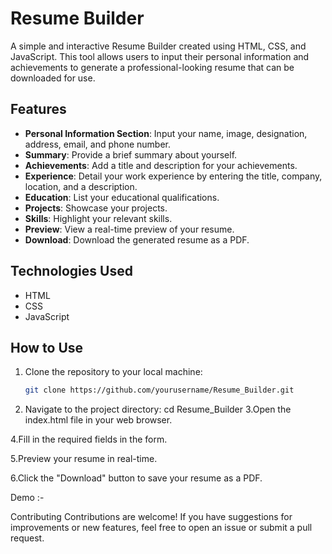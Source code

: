 # Resume Builder

A simple and interactive Resume Builder created using HTML, CSS, and JavaScript. This tool allows users to input their personal information and achievements to generate a professional-looking resume that can be downloaded for use.

## Features

- **Personal Information Section**: Input your name, image, designation, address, email, and phone number.
- **Summary**: Provide a brief summary about yourself.
- **Achievements**: Add a title and description for your achievements.
- **Experience**: Detail your work experience by entering the title, company, location, and a description.
- **Education**: List your educational qualifications.
- **Projects**: Showcase your projects.
- **Skills**: Highlight your relevant skills.
- **Preview**: View a real-time preview of your resume.
- **Download**: Download the generated resume as a PDF.

## Technologies Used

- HTML
- CSS
- JavaScript

## How to Use

1. Clone the repository to your local machine:
   ```bash
   git clone https://github.com/yourusername/Resume_Builder.git
2. Navigate to the project directory:
 cd Resume_Builder
3.Open the index.html file in your web browser.

4.Fill in the required fields in the form.

5.Preview your resume in real-time.

6.Click the "Download" button to save your resume as a PDF.

Demo :- 

Contributing
Contributions are welcome! If you have suggestions for improvements or new features, feel free to open an issue or submit a pull request.
